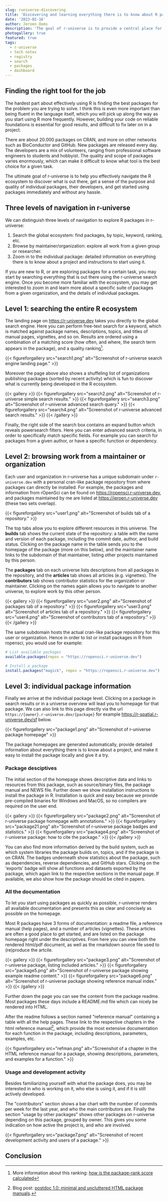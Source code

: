 ```yaml
---
slug: runiverse-discovering
title: 'Discovering and learning everything there is to know about R packages using r-universe'
date: '2023-02-16'
author: Jeroen Ooms
description: 'The goal of r-universe is to provide a central place for browsing through the R ecosystem to discover what is out there, get a sense of the purpose and quality of individual packages, and help you get started in seconds.'
photogallery: true
featured: true
tags:
  - r-universe
  - tech notes
  - registry
  - search
  - packages
  - dashboard
---
```


## Finding the right tool for the job

The hardest part about effectively using R is finding the best packages for the problem you are trying to solve. I think this is even more important than being fluent in the language itself, which you will pick up along the way as you start using R more frequently. However, building your code on reliable foundations is essential for good results, and difficult to fix later on in a project.

There are about 20.000 packages on CRAN, and more on other networks such as BioConductor and GitHub. New packages are released every day. The developers are a mix of volunteers, ranging from professional software engineers to students and hobbyist. The quality and scope of packages varies enormously, which can make it difficult to know what tool is the best choice for a given task.

The ultimate goal of r-universe is to help you effectively navigate the R ecosystem to discover what is out there, get a sense of the purpose and quality of individual packages, their developers, and get started using packages immediately and without any hassle.

## Three levels of navigation in r-universe

We can distinguish three levels of navigation to explore R packages in r-universe:

 1. Search the global ecosystem: find packages, by topic, keyword, ranking, etc.
 2. Browse by maintainer/organization: explore all work from a given group or researcher.
 3. Zoom in to the individual package: detailed information on everything there is to know about a project and instructions to start using it.

If you are new to R, or are exploring packages for a certain task, you may start by searching everything that is out there using the r-universe search engine. Once you become more familiar with the ecosystem, you may get interested to zoom in and learn more about a specific suite of packages from a given organization, and the details of individual packages.

## Level 1: searching the entire R ecosystem

The landing page on https://r-universe.dev takes you directly to the global search engine. Here you can perform free-text search for a keyword, which is matched against package names, descriptions, topics, and titles of manual pages, vignettes, and so on. Results are ordered using a combination of a matching score (how often, and where, the search term appears in the package), and a quality ranking[^1].

{{< figureforgallery src="search1.png" alt="Screenshot of r-universe search engine landing page." >}}

Moreover the page above also shows a shuffeling list of organizations publishing packages (sorted by recent activity) which is fun to discover what is currently being developed in the R ecosystem.

{{< gallery >}}
{{< figureforgallery src="search2.png" alt="Screenshot of r-universe simple search results." >}}
{{< figureforgallery src="search3.png" alt="Screenshot of r-universe advanced search query." >}}
{{< figureforgallery src="search4.png" alt="Screenshot of r-universe advanced search results." >}}
{{< /gallery >}}

Finally, the right side of the search box contains an expand button which reveals powersearch filters. Here you can enter advanced search criteria, in order to specifically match specific fields. For example you can search for packages from a given author, or have a specific function or dependency.


## Level 2: browsing work from a maintainer or organization

Each user and organization in r-universe has a unique subdomain under `r-universe.dev` with a personal cran-like package repository from where packages can directly be installed. For example, the packages and information from rOpenSci can be found on https://ropensci.r-universe.dev, and packages maintained by me are listed at https://jeroen.r-universe.dev (these two sets overlap).

{{< figureforgallery src="user1.png" alt="Screenshot of builds tab of a repository." >}}

The top tabs allow you to explore different resources in this universe. The __builds__ tab shows  the current state of the repository: a table with the name and version of each package, including the commit date, author, and build status. Clicking on the package name in the table sends you to the homepage of the package (more on this below), and the maintainer name links to the subdomain of that maintainer, listing other projects maintained by this person.

The __packages__ tab on each universe lists descriptions from all packages in the repository, and the __articles__ tab shows all articles (e.g. vignettes). The __contributors__ tab shows contributor statistics for the organization or maintainer. Clicking on the names again allows you to navigate to another universe, to explore work by this other person.

{{< gallery >}}
{{< figureforgallery src="user2.png" alt="Screenshot of packages tab of a repository." >}}
{{< figureforgallery src="user3.png" alt="Screenshot of articles tab of a repository." >}}
{{< figureforgallery src="user4.png" alt="Screenshot of contributors tab of a repository." >}}
{{< /gallery >}}

The same subdomain hosts the actual cran-like package repository for this user or organization. Hence in order to list or install packages in R from ropensci, you would use for example:

```r
# List available packages
available.packages(repos = "https://ropensci.r-universe.dev")

# Install a package
install.packages("magick", repos = "https://ropensci.r-universe.dev")
```

## Level 3: individual package information

Finally we arrive at the individual package level. Clicking on a package in search results or in a universe overview will lead you to homepage for that package. We can also link to this page directly via the url `https://{owner}.r-universe.dev/{package}` for example https://r-spatial.r-universe.dev/sf below.

{{< figureforgallery src="package1.png" alt="Screenshot of r-universe package homepage" >}}

The package homepages are generated automatically, provide detailed information about everything there is to know about a project, and make it easy to install the package locally and give it a try.

### Package desciptives

The initial section of the homepage shows descriptive data and links to resources from this package, such as source/binary files, the package manual and NEWS file. Further down we show installation instructions to install the package in R. Installation is quick and easy because we provide pre-compiled binaries for Windows and MacOS, so no compilers are required on the user end.

{{< gallery >}}
{{< figureforgallery src="package2.png" alt="Screenshot of r-universe package homepage with annotations." >}}
{{< figureforgallery src="package21.png" alt="Screenshot of r-universe package badges and statistics." >}}
{{< figureforgallery src="package4.png" alt="Screenshot of r-universe package: how to cite the package." >}}
{{< /gallery >}}

You can also find more information derived by the build system, such as which system libraries the package builds on, topics, and if the package is on CRAN. The badges underneath show statistics about the package, such as dependencies, reverse dependencies, and GitHub stars. Clicking on the 'exports' badge will show all functions and datasets exported by the package, which again link to the respective sections in the manual page. If available, we also show how the package should be cited in papers.

### All the documentation

To let you start using packages as quickly as possible, r-universe renders all available documentation and presents this as clear and concisely as possible on the homepage.

Most R packages have 3 forms of documentation: a readme file, a reference manual (help pages), and a number of articles (vignettes). These articles are often a good place to get started, and are listed on the package homepage right under the descriptives. From here you can view both the rendered html/pdf document, as well as the rmarkdown source file used to (re)produce the artcile.

{{< gallery >}}
{{< figureforgallery src="package3.png" alt="Screenshot of r-universe package, listing included articles." >}}
{{< figureforgallery src="package5.png" alt="Screenshot of r-universe package showing example readme content." >}}
{{< figureforgallery src="package6.png" alt="Screenshot of r-universe package showing reference manual index." >}}
{{< /gallery >}}

Further down the page you can see the content from the package readme. Most packages these days include a README.md file which can nicely be rendered into HTML.

After the readme follows a section named "reference manual" containing a table with all the help pages. These link to the respective chapters in the html reference manual[^2], which provide the most extensive documentation for each function in the package, including descriptions, parameters, examples, etc.

{{< figureforgallery src="refman.png" alt="Screenshot of a chapter in the HTML reference manual for a package, showing descriptions, parameters, and examples for a function." >}}


### Usage and development activity

Besides familiarizing yourself with what the package does, you may be interested in who is working on it, who else is using it, and if it is still actively developed.

The "contributors" section shows a bar chart with the number of commits per week for the last year, and who the main contributors are. Finally the section "usage by other packages" shows other packages on r-universe depending on this package, grouped by owner. This gives you some indication on how active the project is, and who are involved.

{{< figureforgallery src="package7.png" alt="Screenshot of recent development activity and users of a package." >}}


## Conclusion


[^1]: More information about this ranking: [how is the package-rank score calculated](https://github.com/r-universe-org/help#how-is-the-package-rank-score-calculated)
[^2]: Blog post: [postdoc 1.0: minimal and uncluttered HTML package manuals](/blog/2022/11/29/postdoc-docs/).
